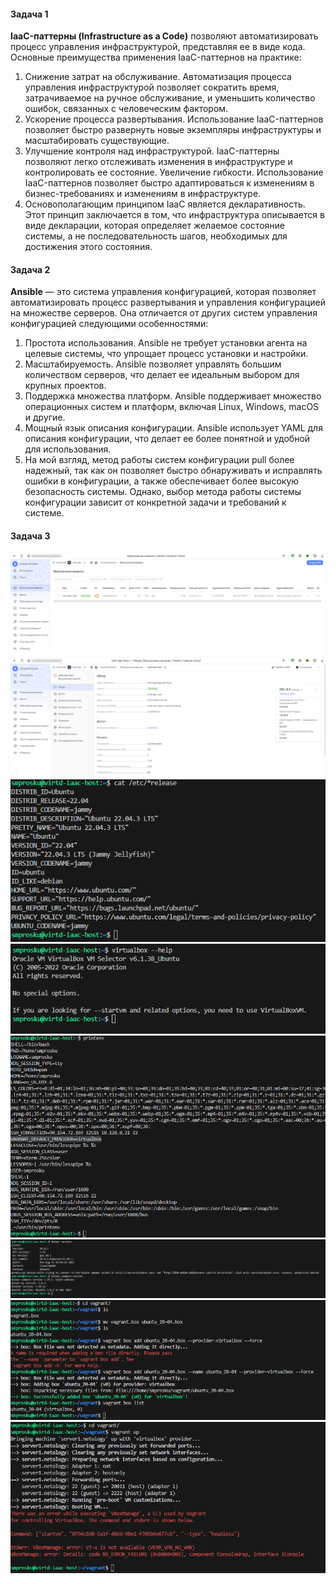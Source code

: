#### Задача 1

**IaaC-паттерны (Infrastructure as a Code)** позволяют автоматизировать процесс управления инфраструктурой, представляя ее в виде кода. Основные преимущества применения IaaC-паттернов на практике:

1. Снижение затрат на обслуживание. Автоматизация процесса управления инфраструктурой позволяет сократить время, затрачиваемое на ручное обслуживание, и уменьшить количество ошибок, связанных с человеческим фактором.
2. Ускорение процесса развертывания. Использование IaaC-паттернов позволяет быстро развернуть новые экземпляры инфраструктуры и масштабировать существующие.
3. Улучшение контроля над инфраструктурой. IaaC-паттерны позволяют легко отслеживать изменения в инфраструктуре и контролировать ее состояние.
Увеличение гибкости. Использование IaaC-паттернов позволяет быстро адаптироваться к изменениям в бизнес-требованиях и изменениям в инфраструктуре.
4. Основополагающим принципом IaaC является декларативность. Этот принцип заключается в том, что инфраструктура описывается в виде декларации, которая определяет желаемое состояние системы, а не последовательность шагов, необходимых для достижения этого состояния.

#### Задача 2
**Ansible** — это система управления конфигурацией, которая позволяет автоматизировать процесс развертывания и управления конфигурацией на множестве серверов. Она отличается от других систем управления конфигурацией следующими особенностями:

1. Простота использования. Ansible не требует установки агента на целевые системы, что упрощает процесс установки и настройки.
2. Масштабируемость. Ansible позволяет управлять большим количеством серверов, что делает ее идеальным выбором для крупных проектов.
3. Поддержка множества платформ. Ansible поддерживает множество операционных систем и платформ, включая Linux, Windows, macOS и другие.
4. Мощный язык описания конфигурации. Ansible использует YAML для описания конфигурации, что делает ее более понятной и удобной для использования.
5. На мой взгляд, метод работы систем конфигурации pull более надежный, так как он позволяет быстро обнаруживать и исправлять ошибки в конфигурации, а также обеспечивает более высокую безопасность системы. Однако, выбор метода работы системы конфигурации зависит от конкретной задачи и требований к системе.

#### Задача 3


![](img/cloud-vm.png)
![](img/cloud-vm-brief.png)
![](img/host-release.png)
![](img/virtualbox-help.png)
![](img/add_vag_env.png)
![](img/docker-version.png)
![](img/add-box.png)
![](img/vag-up-err.png)

